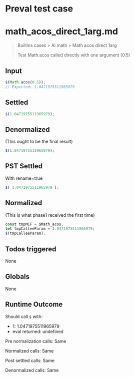 # Preval test case

# math_acos_direct_1arg.md

> Builtins cases > Ai math > Math acos direct 1arg
>
> Test Math.acos called directly with one argument (0.5)

## Input

`````js filename=intro
$(Math.acos(0.5));
// Expected: 1.0471975511965979
`````


## Settled


`````js filename=intro
$(1.0471975511965979);
`````


## Denormalized
(This ought to be the final result)

`````js filename=intro
$(1.0471975511965979);
`````


## PST Settled
With rename=true

`````js filename=intro
$( 1.0471975511965979 );
`````


## Normalized
(This is what phase1 received the first time)

`````js filename=intro
const tmpMCF = $Math_acos;
let tmpCalleeParam = 1.0471975511965979;
$(tmpCalleeParam);
`````


## Todos triggered


None


## Globals


None


## Runtime Outcome


Should call `$` with:
 - 1: 1.0471975511965979
 - eval returned: undefined

Pre normalization calls: Same

Normalized calls: Same

Post settled calls: Same

Denormalized calls: Same
